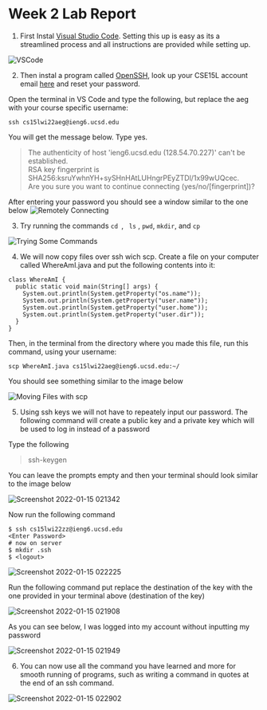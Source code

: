 # Week 2 Lab Report

1) First Instal [Visual Studio Code](https://code.visualstudio.com/). Setting this up is easy as its a streamlined process and all instructions are provided while setting up.

![VSCode](https://user-images.githubusercontent.com/97692709/149589685-3cb3fc3c-7a62-458f-9253-8060420b9aa9.png)

2) Then instal a program called [OpenSSH](https://docs.microsoft.com/en-us/windows-server/administration/openssh/openssh_install_firstuse), look up your CSE15L account email [here](https://sdacs.ucsd.edu/~icc/index.php) and reset your password.

Open the terminal in VS Code and type the following, but replace the aeg with your course specific username:

```ssh cs15lwi22aeg@ieng6.ucsd.edu```

You will get the message below. Type yes.

> The authenticity of host 'ieng6.ucsd.edu (128.54.70.227)' can't be established.\
RSA key fingerprint is SHA256:ksruYwhnYH+sySHnHAtLUHngrPEyZTDl/1x99wUQcec.\
Are you sure you want to continue connecting (yes/no/[fingerprint])? 

After entering your password you should see a window similar to the one below
![Remotely Connecting](https://user-images.githubusercontent.com/97692709/149595378-8d3c91f8-4733-46fe-9be8-31fdce6012d3.png)

3) Try running the commands ```cd ```, ``` ls``` , ```pwd```, ```mkdir```, and ```cp```

![Trying Some Commands](https://user-images.githubusercontent.com/97692709/149592012-952885e8-66f7-4c0c-b6e2-e8529a0fbe33.png)

4) We will now copy files over ssh wich scp. Create a file on your computer called WhereAmI.java and put the following contents into it: 
```
class WhereAmI {
  public static void main(String[] args) {
    System.out.println(System.getProperty("os.name"));
    System.out.println(System.getProperty("user.name"));
    System.out.println(System.getProperty("user.home"));
    System.out.println(System.getProperty("user.dir"));
  }
}
```

Then, in the terminal from the directory where you made this file, run this command, using your username:

```scp WhereAmI.java cs15lwi22aeg@ieng6.ucsd.edu:~/```

You should see something similar to the image below

![Moving Files with scp](https://user-images.githubusercontent.com/97692709/149596724-1e6fd93d-c726-4682-9099-11b98d2a9a22.png)

5) Using ssh keys we will not have to repeately input our password. The following command will create a public key and a private key which will be used to log in instead of a password

Type the following

> ssh-keygen

You can leave the prompts empty and then your terminal should look similar to the image below

![Screenshot 2022-01-15 021342](https://user-images.githubusercontent.com/97692709/149597070-c353d1a5-1d7b-4b74-b1dd-35b4cfcf4b06.png)

Now run the following command
```
$ ssh cs15lwi22zz@ieng6.ucsd.edu
<Enter Password>
# now on server
$ mkdir .ssh
$ <logout>
```
![Screenshot 2022-01-15 022225](https://user-images.githubusercontent.com/97692709/149597637-a709070d-d41f-4bdf-8272-05a51a9264cd.png)

Run the following command put replace the destination of the key with the one provided in your terminal above (destination of the key)

![Screenshot 2022-01-15 021908](https://user-images.githubusercontent.com/97692709/149597642-e3a8b743-a29c-49fc-aa03-aef7adbdec76.png)

As you can see below, I was logged into my account without inputting my password

![Screenshot 2022-01-15 021949](https://user-images.githubusercontent.com/97692709/149597645-9260728c-c284-4613-acc3-2642761c29c5.png)

6) You can now use all the command you have learned and more for smooth running of programs, such as writing a command in quotes at the end of an ssh command. 

![Screenshot 2022-01-15 022902](https://user-images.githubusercontent.com/97692709/149598014-25fff4f4-8cb6-4a3e-8580-7c359f0235f7.png)
